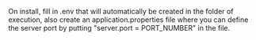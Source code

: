 On install, fill in .env that will automatically be created in the folder of execution, also create an application.properties file where you can define the server port by putting "server.port = PORT_NUMBER" in the file.